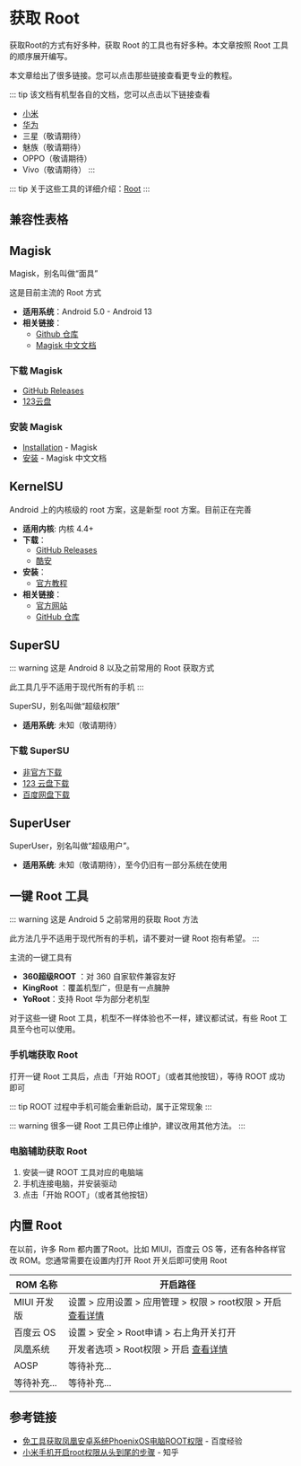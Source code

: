 # 获取 Root

获取Root的方式有好多种，获取 Root 的工具也有好多种。本文章按照 Root 工具的顺序展开编写。

本文章给出了很多链接。您可以点击那些链接查看更专业的教程。

::: tip
该文档有机型各自的文档，您可以点击以下链接查看

* [小米](./xiaomi/index.md)
* [华为](./huawei/index.md)
* 三星（敬请期待）
* 魅族（敬请期待）
* OPPO（敬请期待）
* Vivo（敬请期待）
:::

::: tip
关于这些工具的详细介绍：[Root](../../../normal/danger_permissions/root/index.md)
:::

## 兼容性表格

<!--@include: ../../../normal/danger_permissions/root/compatibility.md -->

## Magisk <Badge type="tip" text="推荐" />

Magisk，别名叫做“面具”

这是目前主流的 Root 方式

* __适用系统__：Android 5.0 - Android 13
* __相关链接__：
  * [Github 仓库](https://github.com/topjohnwu/Magisk) <Badge type="tip" text="官方" />
  * [Magisk 中文文档](https://jesse205.github.io/MagiskChineseDocument/)

### 下载 Magisk

* [GitHub Releases](https://github.com/topjohnwu/Magisk/releases/latest) <Badge type="tip" text="官方" />
* [123云盘](https://www.123pan.com/s/G7a9-mjek.html) <Badge type="tip" text="本站搬运" />

### 安装 Magisk

* [Installation](https://topjohnwu.github.io/Magisk/install.html) - Magisk <Badge type="tip" text="官方" />
* [安装](https://jesse205.github.io/MagiskChineseDocument/install.html) - Magisk 中文文档 <Badge type="warning" text="非官方" /> <Badge type="tip" text="本站汉化" />

## KernelSU <Badge type="tip" text="推荐" />

Android 上的内核级的 root 方案，这是新型 root 方案。目前正在完善

* __适用内核__: 内核 4.4+
* __下载__：
  * [GitHub Releases](https://github.com/tiann/KernelSU/releases) <Badge type="tip" text="官方" />
  * [酷安](https://www.coolapk.com/apk/me.weishu.kernelsu) <Badge type="tip" text="官方" />
* __安装__：
  * [官方教程](https://kernelsu.org/zh_CN/guide/installation.html) <Badge type="tip" text="官方" />
* __相关链接__：
  * [官方网站](https://kernelsu.org/) <Badge type="tip" text="官方" />
  * [GitHub 仓库](https://github.com/tiann/KernelSU) <Badge type="tip" text="官方" />

## SuperSU

::: warning
这是 Android 8 以及之前常用的 Root 获取方式

此工具几乎不适用于现代所有的手机
:::

SuperSU，别名叫做“超级权限”

* __适用系统__: 未知（敬请期待）

### 下载 SuperSU

* [非官方下载](https://supersuroot.org/download/)
* [123 云盘下载](https://www.123pan.com/s/G7a9-mpek) <Badge type="tip" text="本站搬运" />
* [百度网盘下载](https://pan.baidu.com/s/1D-xltDWSZHZmKbqULMknsw?pwd=jxnb) <Badge type="tip" text="提取码：jxnb" /> <Badge type="warning" text="本站搬运但未知安全性" />

## SuperUser

SuperUser，别名叫做“超级用户”。

* __适用系统__: 未知（敬请期待），至今仍旧有一部分系统在使用

## 一键 Root 工具

::: warning
这是 Android 5 之前常用的获取 Root 方法

此方法几乎不适用于现代所有的手机，请不要对一键 Root 抱有希望。
:::

主流的一键工具有

* __360超级ROOT__ <Badge type="warning" text="已停止运营" />：对 360 自家软件兼容友好 <Badge type="tip" text="老设备推荐" />
* __KingRoot__ <Badge type="warning" text="已停止运营" />：覆盖机型广，但是有一点臃肿 <Badge type="tip" text="老设备推荐" />
* __YoRoot__：支持 Root 华为部分老机型

对于这些一键 Root 工具，机型不一样体验也不一样，建议都试试，有些 Root 工具至今也可以使用。

### 手机端获取 Root

打开一键 Root 工具后，点击「开始 ROOT」（或者其他按钮），等待 ROOT 成功即可

::: tip
ROOT 过程中手机可能会重新启动，属于正常现象
:::

::: warning
很多一键 Root 工具已停止维护，建议改用其他方法。
:::

### 电脑辅助获取 Root

1. 安装一键 ROOT 工具对应的电脑端
2. 手机连接电脑，并安装驱动
3. 点击「开始 ROOT」（或者其他按钮）

## 内置 Root

在以前，许多 Rom 都内置了Root。比如 MIUI，百度云 OS 等，还有各种各样官改 ROM。您通常需要在设置内打开 Root 开关后即可使用 Root

| ROM 名称                                           | 开启路径                                                                     |
| -------------------------------------------------- | ---------------------------------------------------------------------------- |
| MIUI 开发版 <Badge type="warning" text="老版本" /> | 设置 > 应用设置 > 应用管理 > 权限 > root权限 > 开启 [查看详情][MIUI官方Root] |
| 百度云 OS                                          | 设置 > 安全 > Root申请 > 右上角开关打开                                      |
| 凤凰系统                                           | 开发者选项 > Root权限 > 开启 [查看详情][凤凰系统官方Root]                    |
| AOSP <Badge type="warning" text="部分版本" />      | 等待补充...                                                                  |
| 等待补充...                                        | 等待补充...                                                                  |

## 参考链接

* [免工具获取凤凰安卓系统PhoenixOS电脑ROOT权限][凤凰系统官方Root] - 百度经验
* [小米手机开启root权限从头到尾的步骤][MIUI官方Root] - 知乎

[凤凰系统官方Root]: https://jingyan.baidu.com/article/020278114e0fa01bcc9ce5ad.html
[MIUI官方Root]: https://zhuanlan.zhihu.com/p/499270772

